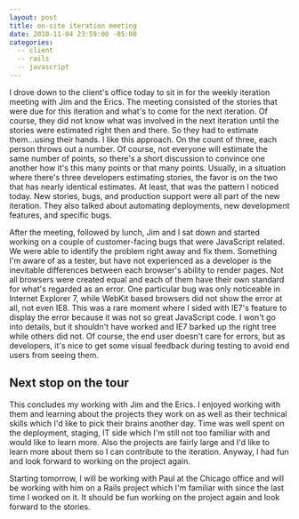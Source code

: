 ```yaml
---
layout: post
title: on-site iteration meeting
date: 2010-11-04 23:59:00 -05:00
categories:
  -- client
  -- rails
  -- javascript
---
```


I drove down to the client's office today to sit in for the weekly iteration meeting with Jim and the Erics.  The meeting consisted of the stories that were due for this iteration and what's to come for the next iteration.  Of course, they did not know what was involved in the next iteration until the stories were estimated right then and there.  So they had to estimate them...using their hands.  I like this approach.  On the count of three, each person throws out a number.  Of course, not everyone will estimate the same number of points, so there's a short discussion to convince one another how it's this many points or that many points.  Usually, in a situation where there's three developers estimating stories, the favor is on the two that has nearly identical estimates.  At least, that was the pattern I noticed today.  New stories, bugs, and production support were all part of the new iteration.  They also talked about automating deployments, new development features, and specific bugs.

After the meeting, followed by lunch, Jim and I sat down and started working on a couple of customer\-facing bugs that were JavaScript related.  We were able to identify the problem right away and fix them.  Something I'm aware of as a tester, but have not experienced as a developer is the inevitable differences between each browser's ability to render pages.  Not all browsers were created equal and each of them have their own standard for what's regarded as an error.  One particular bug was only noticeable in Internet Explorer 7, while WebKit based browsers did not show the error at all, not even IE8.  This was a rare moment where I sided with IE7's feature to display the error because it was not so great JavaScript code.  I won't go into details, but it shouldn't have worked and IE7 barked up the right tree while others did not.  Of course, the end user doesn't care for errors, but as developers, it's nice to get some visual feedback during testing to avoid end users from seeing them.

## Next stop on the tour

This concludes my working with Jim and the Erics.  I enjoyed working with them and learning about the projects they work on as well as their technical skills which I'd like to pick their brains another day.  Time was well spent on the deployment, staging, IT side which I'm still not too familiar with and would like to learn more.  Also the projects are fairly large and I'd like to learn more about them so I can contribute to the iteration.  Anyway, I had fun and look forward to working on the project again.

Starting tomorrow, I will be working with Paul at the Chicago office and will be working with him on a Rails project which I'm familiar with since the last time I worked on it.  It should be fun working on the project again and look forward to the stories.
